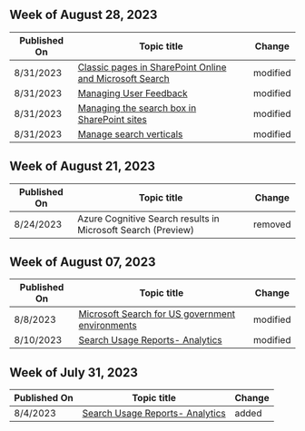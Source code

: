 <!-- This file is generated automatically each week. Changes made to this file will be overwritten.-->



## Week of August 28, 2023


| Published On |Topic title | Change |
|------|------------|--------|
| 8/31/2023 | [Classic pages in SharePoint Online and Microsoft Search](/MicrosoftSearch/manage-classic-spo-pages) | modified |
| 8/31/2023 | [Managing User Feedback](/MicrosoftSearch/manage-feedback) | modified |
| 8/31/2023 | [Managing the search box in SharePoint sites](/MicrosoftSearch/manage-spo-search-box) | modified |
| 8/31/2023 | [Manage search verticals](/MicrosoftSearch/manage-verticals) | modified |


## Week of August 21, 2023


| Published On |Topic title | Change |
|------|------------|--------|
| 8/24/2023 | Azure Cognitive Search results in Microsoft Search (Preview) | removed |


## Week of August 07, 2023


| Published On |Topic title | Change |
|------|------------|--------|
| 8/8/2023 | [Microsoft Search for US government environments](/MicrosoftSearch/microsoft-search-us-government-environments) | modified |
| 8/10/2023 | [Search Usage Reports- Analytics](/MicrosoftSearch/answer-analytics-usage-reports) | modified |


## Week of July 31, 2023


| Published On |Topic title | Change |
|------|------------|--------|
| 8/4/2023 | [Search Usage Reports- Analytics](/MicrosoftSearch/answer-analytics-usage-reports) | added |
